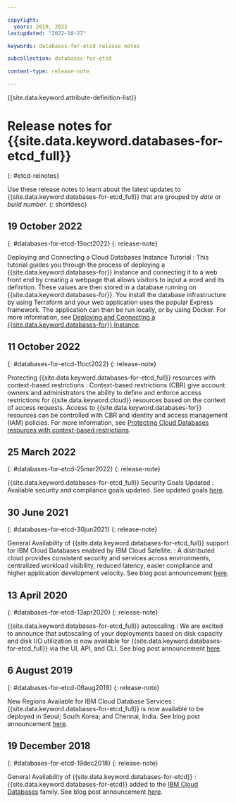 ```yaml
---

copyright:
  years: 2019, 2022
lastupdated: "2022-10-27"

keywords: databases-for-etcd release notes

subcollection: databases-for-etcd

content-type: release-note

---
```


{{site.data.keyword.attribute-definition-list}}

# Release notes for {{site.data.keyword.databases-for-etcd_full}}
{: #etcd-relnotes}

Use these release notes to learn about the latest updates to {{site.data.keyword.databases-for-etcd_full}} that are grouped by _date_ or _build number_.
{: shortdesc}

## 19 October 2022
{: #databases-for-etcd-19oct2022}
{: release-note}

Deploying and Connecting a Cloud Databases Instance Tutorial
:  This tutorial guides you through the process of deploying a {{site.data.keyword.databases-for}} instance and connecting it to a web front end by creating a webpage that allows visitors to input a word and its definition. These values are then stored in a database running on {{site.data.keyword.databases-for}}. You install the database infrastructure by using Terraform and your web application uses the popular Express framework. The application can then be run locally, or by using Docker. For more information, see [Deploying and Connecting a {{site.data.keyword.databases-for}} Instance](/docs/databases-for-etcd?topic=cloud-databases-create-instance-tutorial).

## 11 October 2022
{: #databases-for-etcd-11oct2022}
{: release-note}

Protecting {{site.data.keyword.databases-for-etcd_full}} resources with context-based restrictions
:  Context-based restrictions (CBR) give account owners and administrators the ability to define and enforce access restrictions for {{site.data.keyword.cloud}} resources based on the context of access requests. Access to {{site.data.keyword.databases-for}} resources can be controlled with CBR and identity and access management (IAM) policies. For more information, see [Protecting Cloud Databases resources with context-based restrictions](/docs/databases-for-etcd?topic=cloud-databases-cbr&interface=ui).

## 25 March 2022
{: #databases-for-etcd-25mar2022}
{: release-note}

{{site.data.keyword.databases-for-etcd_full}} Security Goals Updated
:  Available security and compliance goals updated. See updated goals [here](/docs/databases-for-redis?topic=databases-for-etcd-manage-security-compliance).

## 30 June 2021
{: #databases-for-etcd-30jun2021}
{: release-note}

General Availability of {{site.data.keyword.databases-for-etcd_full}} support for IBM Cloud Databases enabled by IBM Cloud Satellite.
:  A distributed cloud provides consistent security and services across environments, centralized workload visibility, reduced latency, easier compliance and higher application development velocity. See blog post announcement [here](https://www.ibm.com/cloud/blog/announcements/deploy-managed-cloud-native-databases-anywhere-with-ibm-cloud-satellite).

## 13 April 2020
{: #databases-for-etcd-13apr2020}
{: release-note}

{{site.data.keyword.databases-for-etcd_full}} autoscaling
:  We are excited to announce that autoscaling of your deployments based on disk capacity and disk I/O utilization is now available for {{site.data.keyword.databases-for-etcd_full}} via the UI, API, and CLI. See blog post announcement [here](https://www.ibm.com/cloud/blog/announcements/ibm-cloud-databases-portfolio-introduces-autoscaling).

## 6 August 2019
{: #databases-for-etcd-06aug2019}
{: release-note}

New Regions Available for IBM Cloud Database Services
:  {{site.data.keyword.databases-for-etcd_full}} is now available to be deployed in Seoul; South Korea; and Chennai, India. See blog post announcement [here](https://www.ibm.com/cloud/blog/announcements/new-regions-available-for-ibm-cloud-database-services).

## 19 December 2018
{: #databases-for-etcd-19dec2018}
{: release-note}

General Availability of {{site.data.keyword.databases-for-etcd}}
:  {{site.data.keyword.databases-for-etcd}} added to the [IBM Cloud Databases](https://www.ibm.com/cloud/databases) family. See blog post announcement [here](https://www.ibm.com/cloud/blog/ibm-cloud-databases-for-etcd-elasticsearch-and-messages-for-rabbitmq-are-now-generally-available).
